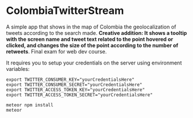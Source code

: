 # ColombiaTwitterStream

A simple app that shows in the map of Colombia the geolocalization of tweets according to the search made. **Creative addition: It shows a tooltip with the screen name and tweet text related to the point hovered or clicked, and changes the size of the point according to the number of retweets**. Final exam for web dev course. 

It requires you to setup your credentials on the server using environment variables:

```
export TWITTER_CONSUMER_KEY="yourCredentialsHere"
export TWITTER_CONSUMER_SECRET="yourCredentialsHere"
export TWITTER_ACCESS_TOKEN_KEY="yourCredentialsHere"
export TWITTER_ACCESS_TOKEN_SECRET="yourCredentialsHere"

meteor npm install
meteor
```
